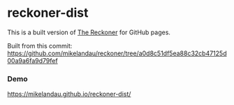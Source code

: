 # reckoner-dist
This is a built version of [The Reckoner](https://github.com/mikelandau/reckoner) for GitHub pages.

Built from this commit: https://github.com/mikelandau/reckoner/tree/a0d8c51df5ea88c32cb47125d00a9a6fa9d79fef

### Demo

https://mikelandau.github.io/reckoner-dist/

